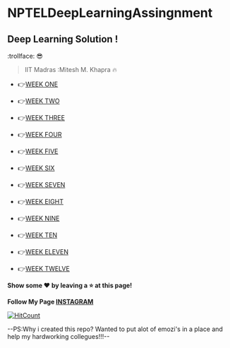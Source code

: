 # NPTELDeepLearningAssingnment
## Deep Learning Solution !
:trollface: :sunglasses: 

>IIT Madras :Mitesh M. Khapra :fire:	

- :point_right:[WEEK ONE](https://github.com/aryanc55/NPTELDeepLearningAssingnment/blob/master/DEEP_LEARNING_ASSIGNMENT1_SOLUTIONS.pdf)

- :point_right:[WEEK TWO](https://github.com/aryanc55/NPTELDeepLearningAssingnment/blob/master/DEEP_LEARNING_ASSIGNMENT2_SOLUTIONS.pdf)

- :point_right:[WEEK THREE](https://github.com/aryanc55/NPTELDeepLearningAssingnment/blob/master/DEEP_LEARNING_ASSIGNMENT3_SOLUTION.pdf)
   
- :point_right:[WEEK FOUR](https://github.com/aryanc55/NPTELDeepLearningAssingnment/blob/master/DEEP_LEARNING_ASSIGNMENT4_SOLUTION.pdf)

- :point_right:[WEEK FIVE](https://github.com/aryanc55/NPTELDeepLearningAssingnment/blob/master/DEEP_LEARNING_ASSIGNMENT5_SOLUTIONS.pdf)

- :point_right:[WEEK SIX](https://github.com/aryanc55/NPTELDeepLearningAssingnment/blob/master/DEEP_LEARNING_ASSIGNMENT6_SOLUTIONS.pdf)

- :point_right:[WEEK SEVEN](https://github.com/aryanc55/NPTELDeepLearningAssingnment/blob/master/DEEP_LEARNING_ASSIGNMENT7_SOLUTION.pdf)

- :point_right:[WEEK EIGHT](https://github.com/aryanc55/NPTELDeepLearningAssingnment/blob/master/DEEP_LEARNING_ASSIGNMENT8_SOLUTIONS.pdf)
  
- :point_right:[WEEK NINE](https://github.com/aryanc55/NPTELDeepLearningAssingnment/blob/master/DEEP_LEARNING_ASSIGNMENT9_SOLUTIONS.pdf)
   
- :point_right:[WEEK TEN](https://github.com/aryanc55/NPTELDeepLearningAssingnment/blob/master/DEEP_LEARNING_Assignment10_solutions.pdf)
  
- :point_right:[WEEK ELEVEN](https://github.com/aryanc55/NPTELDeepLearningAssingnment/blob/master/DEEP_LEARNING_ASSIGNMENT11_SOLUTION.pdf)   

- :point_right:[WEEK TWELVE](https://github.com/aryanc55/NPTELDeepLearningAssingnment/blob/master/DEEP_LEARNING_ASSIGNMENT12_SOLUTIONS.pdf)
 
 
 **Show some :heart: by leaving a :star: at this page!**  </br>
 
 **Follow My Page [INSTAGRAM](https://www.instagram.com/bdcoe/)** </br>



[![HitCount](http://hits.dwyl.com/aryanc55/https://githubcom/aryanc55/NPTELDeepLearningAssingnment.svg)](http://hits.dwyl.com/aryanc55/https://githubcom/aryanc55/NPTELDeepLearningAssingnment) </br>


--PS:Why i created this repo? Wanted to put alot of emozi's in a place and help my hardworking collegues!!!--
